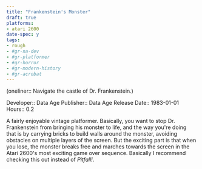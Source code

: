 ```yaml
---
title: "Frankenstein's Monster"
draft: true
platforms:
- atari 2600
date-spec: y
tags:
- rough
- #gr-na-dev 
- #gr-platformer 
- #gr-horror
- #gr-modern-history 
- #gr-acrobat 
---
```


(oneliner:: Navigate the castle of Dr. Frankenstein.)

Developer:: Data Age
Publisher:: Data Age
Release Date:: 1983-01-01
Hours:: 0.2

A fairly enjoyable vintage platformer. Basically, you want to stop Dr. Frankenstein from bringing his monster to life, and the way you're doing that is by carrying bricks to build walls around the monster, avoiding obstacles on multiple layers of the screen. But the exciting part is that when you lose, the monster breaks free and marches towards the screen in the Atari 2600's most exciting game over sequence. Basically I recommend checking this out instead of *Pitfall!*.